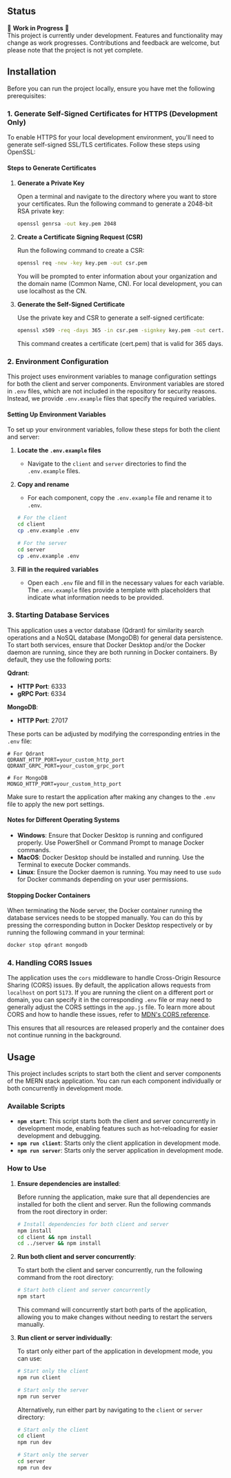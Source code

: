 ## Status

🚧 **Work in Progress** 🚧  
This project is currently under development. Features and functionality may change as work progresses. Contributions and feedback are welcome, but please note that the project is not yet complete.

## Installation

Before you can run the project locally, ensure you have met the following prerequisites:

### 1. Generate Self-Signed Certificates for HTTPS (Development Only)

To enable HTTPS for your local development environment, you'll need to generate self-signed SSL/TLS certificates. Follow these steps using OpenSSL:

#### Steps to Generate Certificates

1. **Generate a Private Key**

   Open a terminal and navigate to the directory where you want to store your certificates. Run the following command to generate a 2048-bit RSA private key:

   ```bash
   openssl genrsa -out key.pem 2048
   ```

2. **Create a Certificate Signing Request (CSR)**

   Run the following command to create a CSR:
   ```bash
   openssl req -new -key key.pem -out csr.pem
   ```

   You will be prompted to enter information about your organization and the domain name (Common Name, CN). For local development, you can use localhost as the CN.

3. **Generate the Self-Signed Certificate**

   Use the private key and CSR to generate a self-signed certificate:
   ```bash
   openssl x509 -req -days 365 -in csr.pem -signkey key.pem -out cert.pem
   ```

   This command creates a certificate (cert.pem) that is valid for 365 days.

### 2. Environment Configuration

This project uses environment variables to manage configuration settings for both the client and server components. Environment variables are stored in `.env` files, which are not included in the repository for security reasons. Instead, we provide `.env.example` files that specify the required variables.

#### Setting Up Environment Variables

To set up your environment variables, follow these steps for both the client and server:

1. **Locate the `.env.example` files**
    - Navigate to the `client` and `server` directories to find the `.env.example` files.

2. **Copy and rename**
    - For each component, copy the `.env.example` file and rename it to `.env`.

   ```bash
   # For the client
   cd client
   cp .env.example .env

   # For the server
   cd server
   cp .env.example .env
   ```

3. **Fill in the required variables**

    - Open each `.env` file and fill in the necessary values for each variable. The `.env.example` files provide a template with placeholders that indicate what information needs to be provided.

### 3. Starting Database Services

This application uses a vector database (Qdrant) for similarity search operations and a NoSQL database (MongoDB) for general data persistence. To start both services, ensure that Docker Desktop and/or the Docker daemon are running, since they are both running in Docker containers. By default, they use the following ports:

**Qdrant**:
- **HTTP Port**: 6333
- **gRPC Port**: 6334

**MongoDB**:
- **HTTP Port**: 27017

These ports can be adjusted by modifying the corresponding entries in the `.env` file:

```plaintext
# For Qdrant
QDRANT_HTTP_PORT=your_custom_http_port
QDRANT_GRPC_PORT=your_custom_grpc_port

# For MongoDB
MONGO_HTTP_PORT=your_custom_http_port
```

Make sure to restart the application after making any changes to the `.env` file to apply the new port settings.

#### Notes for Different Operating Systems

- **Windows**: Ensure that Docker Desktop is running and configured properly. Use PowerShell or Command Prompt to manage Docker commands.
- **MacOS**: Docker Desktop should be installed and running. Use the Terminal to execute Docker commands.
- **Linux**: Ensure the Docker daemon is running. You may need to use `sudo` for Docker commands depending on your user permissions.

#### Stopping Docker Containers

When terminating the Node server, the Docker container running the database services needs to be stopped manually. You can do this by pressing the corresponding button in Docker Desktop respectively or by running the following command in your terminal:

```bash
docker stop qdrant mongodb
```

### 4. Handling CORS Issues

The application uses the `cors` middleware to handle Cross-Origin Resource Sharing (CORS) issues. By default, the application allows requests from `localhost` on port `5173`. If you are running the client on a different port or domain, you can specify it in the corresponding `.env` file or may need to generally adjust the CORS settings in the `app.js` file. To learn more about CORS and how to handle these issues, refer to [MDN's CORS reference](https://developer.mozilla.org/en-US/docs/Web/HTTP/CORS).

This ensures that all resources are released properly and the container does not continue running in the background.

## Usage

This project includes scripts to start both the client and server components of the MERN stack application. You can run each component individually or both concurrently in development mode.

### Available Scripts

- **`npm start`**: This script starts both the client and server concurrently in development mode, enabling features such as hot-reloading for easier development and debugging.
- **`npm run client`**: Starts only the client application in development mode.
- **`npm run server`**: Starts only the server application in development mode.

### How to Use

1. **Ensure dependencies are installed**:

   Before running the application, make sure that all dependencies are installed for both the client and server. Run the following commands from the root directory in order:

   ```bash
   # Install dependencies for both client and server
   npm install
   cd client && npm install
   cd ../server && npm install
    ```

2. **Run both client and server concurrently**:

   To start both the client and server concurrently, run the following command from the root directory:

   ```bash
   # Start both client and server concurrently
   npm start
   ```

   This command will concurrently start both parts of the application, allowing you to make changes without needing to restart the servers manually.


3. **Run client or server individually**:

   To start only either part of the application in development mode, you can use:

   ```bash
   # Start only the client
   npm run client
   
   # Start only the server
   npm run server
   ```

   Alternatively, run either part by navigating to the `client` or `server` directory:

   ```bash
   # Start only the client
   cd client
   npm run dev
   
   # Start only the server
   cd server
   npm run dev
   ```